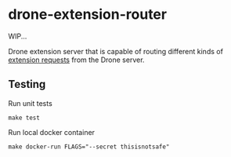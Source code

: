 # drone-extension-router

WIP...

Drone extension server that is capable of routing different kinds of [extension requests](https://docs.drone.io/extensions/overview/) from the Drone server.

## Testing

Run unit tests
```
make test
```

Run local docker container
```
make docker-run FLAGS="--secret thisisnotsafe"
```
